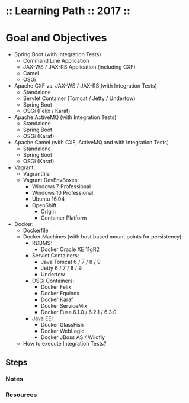 :: Learning Path :: 2017 ::
===========================

# Goal and Objectives

- Spring Boot (with Integration Tests)
    - Command Line Application
    - JAX-WS / JAX-RS Application (including CXF)
    - Camel
    - OSGi
- Apache CXF vs. JAX-WS / JAX-RS (with Integration Tests)
    - Standalone
    - Servlet Container (Tomcat / Jetty / Undertow)
    - Spring Boot
    - OSGi (Felix / Karaf)
- Apache ActiveMQ (with Integration Tests)
    - Standalone
    - Spring Boot
    - OSGi (Karaf)
- Apache Camel (with CXF, ActiveMQ and with Integration Tests)
    - Standalone
    - Spring Boot
    - OSGi (Karaf)
- Vagrant:
    - Vagrantfile
    - Vagrant DevEnvBoxes:
        - Windows 7 Professional
        - Windows 10 Professional
        - Ubuntu 16.04
        - OpenShift
            - Origin
            - Container Platform
- Docker:
    - Dockerfile
    - Docker Machines (with host based mount points for persistency):
        - RDBMS:
            - Docker Oracle XE 11gR2
        - Servlet Containers:
            - Java Tomcat 6 / 7 / 8 / 9
            - Jetty 6 / 7 / 8 / 9
            - Undertow
        - OSGi Containers:
            - Docker Felix
            - Docker Equinox
            - Docker Karaf
            - Docker ServiceMix
            - Docker Fuse 6.1.0 / 6.2.1 / 6.3.0
        - Java EE:
            - Docker GlassFish
            - Docker WebLogic
            - Docker JBoss AS / Wildfly
    - How to execute Integration Tests?

## Steps

### Notes

### Resources

